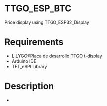 # TTGO_ESP_BTC
Price display using TTGO_ESP32_Display

# Requirements
- LILYGO®Placa de desarrollo TTGO t-display
- Arduino IDE
- TFT_eSPI Library

# Description
- 
